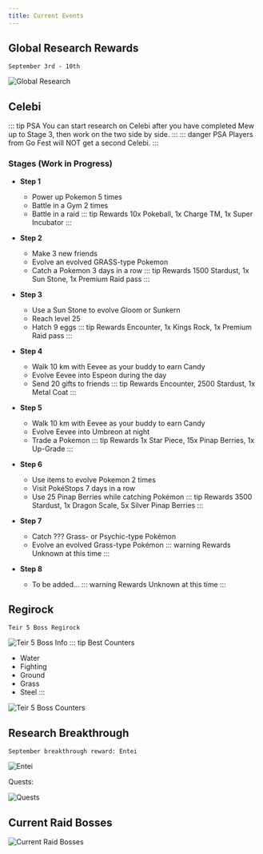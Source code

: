 ```yaml
---
title: Current Events
---
```


## Global Research Rewards
```
September 3rd - 10th
```
![Global Research](/img/GlobalResearchMoltres.jpg)


## Celebi
::: tip PSA
You can start research on Celebi after you have completed Mew up to Stage 3, then work on the two side by side.
:::
::: danger PSA
Players from Go Fest will NOT get a second Celebi.
:::

### Stages (Work in Progress)

* **Step 1**
  * Power up Pokemon 5 times
  * Battle in a Gym 2 times
  * Battle in a raid
::: tip Rewards
10x Pokeball, 1x Charge TM, 1x Super Incubator
:::

* **Step 2**
  * Make 3 new friends
  * Evolve an evolved GRASS-type Pokemon
  * Catch a Pokemon 3 days in a row
::: tip Rewards
1500 Stardust, 1x Sun Stone, 1x Premium Raid pass
:::

* **Step 3**
  * Use a Sun Stone to evolve Gloom or Sunkern
  * Reach level 25
  * Hatch 9 eggs
::: tip Rewards
Encounter, 1x Kings Rock, 1x Premium Raid pass
:::

* **Step 4**
  * Walk 10 km with Eevee as your buddy to earn Candy
  * Evolve Eevee into Espeon during the day
  * Send 20 gifts to friends
::: tip Rewards
Encounter, 2500 Stardust, 1x Metal Coat
:::

* **Step 5**
  * Walk 10 km with Eevee as your buddy to earn Candy
  * Evolve Eevee into Umbreon at night
  * Trade a Pokemon
::: tip Rewards
1x Star Piece, 15x Pinap Berries, 1x Up-Grade
:::

* **Step 6**
  * Use items to evolve Pokemon 2 times
  * Visit PokéStops 7 days in a row
  * Use 25 Pinap Berries while catching Pokémon
::: tip Rewards
3500 Stardust, 1x Dragon Scale, 5x Silver Pinap Berries
:::

* **Step 7**
  * Catch ??? Grass- or Psychic-type Pokémon
  * Evolve an evolved Grass-type Pokémon
::: warning Rewards
Unknown at this time
:::

* **Step 8**
  * To be added…
::: warning Rewards
Unknown at this time
:::


## Regirock
```
Teir 5 Boss Regirock
```
![Teir 5 Boss Info](/img/t5Core.jpg)
::: tip Best Counters
* Water
* Fighting
* Ground
* Grass
* Steel
:::

![Teir 5 Boss Counters](/img/t5Counters.jpg)

## Research Breakthrough
```
September breakthrough reward: Entei
```
![Entei](/img/Entei.jpg)

Quests:

![Quests](/img/monthlyQuests.jpg)



## Current Raid Bosses

![Current Raid Bosses](/img/currentBosses.jpg)
